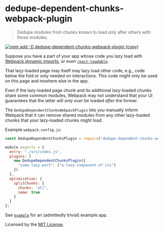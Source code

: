 # dedupe-dependent-chunks-webpack-plugin

> Dedupe modules from chunks known to load only after others with those modules.

[![npm add -D dedupe-dependent-chunks-webpack-plugin (copy)](https://copyhaste.com/i?t=npm%20add%20-D%20dedupe-dependent-chunks-webpack-plugin)](https://copyhaste.com/c?t=npm%20add%20-D%20dedupe-dependent-chunks-webpack-plugin "npm add -D dedupe-dependent-chunks-webpack-plugin (copy)")

Suppose you have a part of your app whose code you lazy load with [Webpack dynamic imports](https://webpack.js.org/guides/code-splitting/#dynamic-imports),
or even [`react-loadable`](https://github.com/jamiebuilds/react-loadable).

That lazy-loaded page may itself may lazy load other code,
e.g., code below the fold or only needed on interactions.
This code might only be used on this page and nowhere else in the app.

Even if the lazy-loaded page chunk and its additional lazy-loaded chunks share some common modules,
Webpack may not understand that your UI guarantees that the latter will _only ever_ be loaded _after_ the former.

The `DedupeDependentChunksWebpackPlugin` lets you manually inform Webpack that it can remove shared modules
from any other lazy-loaded chunks that your lazy-loaded chunks might load.

Example `webpack.config.js`:

```js
const DedupeDependentChunksPlugin = require("dedupe-dependent-chunks-webpack-plugin");

module.exports = {
  entry: "./src/index.js",
  plugins: [
    new DedupeDependentChunksPlugin({
      "some-lazy-part": ["a-lazy-component-of-its"]
    })
  ],
  optimization: {
    splitChunks: {
      chunks: "all",
      name: true
    }
  }
};
```

See [`example`](./example) for an (admittedly trivial) example app.

Licensed by the [MIT License](./LICENSE).
